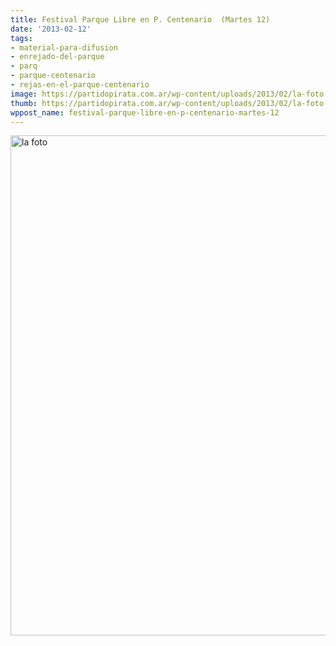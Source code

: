 ```yaml
---
title: Festival Parque Libre en P. Centenario  (Martes 12)
date: '2013-02-12'
tags:
- material-para-difusion
- enrejado-del-parque
- parq
- parque-centenario
- rejas-en-el-parque-centenario
image: https://partidopirata.com.ar/wp-content/uploads/2013/02/la-foto.jpg
thumb: https://partidopirata.com.ar/wp-content/uploads/2013/02/la-foto-150x150.jpg
wppost_name: festival-parque-libre-en-p-centenario-martes-12
---
```


<a href="https://partidopirata.com.ar/wp-content/uploads/2013/02/la-foto.jpg"><img class="size-full wp-image-8409 aligncenter" alt="la foto" src="https://partidopirata.com.ar/wp-content/uploads/2013/02/la-foto.jpg" width="566" height="800" /></a>

